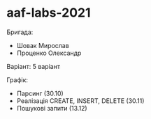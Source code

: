# aaf-labs-2021

Бригада:

- Шовак Мирослав
- Проценко Олександр

Варіант: 5 варіант

Графік:

- Парсинг (30.10)
- Реалізація CREATE, INSERT, DELETE (30.11)
- Пошукові запити (13.12)
